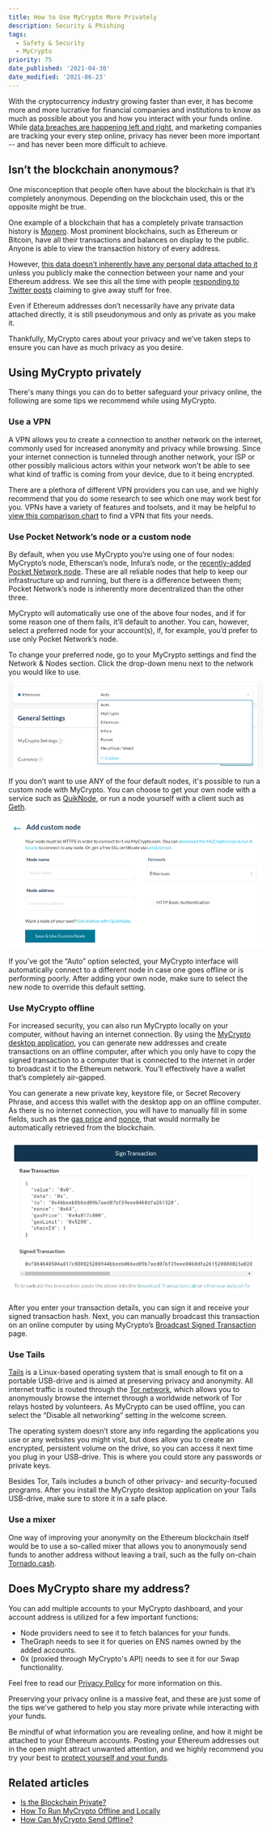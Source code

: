 ```yaml
---
title: How to Use MyCrypto More Privately
description: Security & Phishing
tags:
  - Safety & Security
  - MyCrypto
priority: 75
date_published: '2021-04-30'
date_modified: '2021-06-23'
---
```


With the cryptocurrency industry growing faster than ever, it has become more and more lucrative for financial companies and institutions to know as much as possible about you and how you interact with your funds online. While [data breaches are happening left and right](https://haveibeenpwned.com/), and marketing companies are tracking your every step online, privacy has never been more important -- and has never been more difficult to achieve.

## Isn’t the blockchain anonymous?

One misconception that people often have about the blockchain is that it’s completely anonymous. Depending on the blockchain used, this or the opposite might be true.

One example of a blockchain that has a completely private transaction history is [Monero](https://www.getmonero.org/). Most prominent blockchains, such as Ethereum or Bitcoin, have all their transactions and balances on display to the public. Anyone is able to view the transaction history of every address.

However, [this data doesn’t inherently have any personal data attached to it](/general-knowledge/ethereum-blockchain/is-the-blockchain-private) unless you publicly make the connection between your name and your Ethereum address. We see this all the time with people [responding to Twitter posts](https://twitter.com/MyCrypto/status/1382776149529423873) claiming to give away stuff for free.

Even if Ethereum addresses don’t necessarily have any private data attached directly, it is still pseudonymous and only as private as you make it.

Thankfully, MyCrypto cares about your privacy and we’ve taken steps to ensure you can have as much privacy as you desire.

## Using MyCrypto privately

There's many things you can do to better safeguard your privacy online, the following are some tips we recommend while using MyCrypto.

### Use a VPN

A VPN allows you to create a connection to another network on the internet, commonly used for increased anonymity and privacy while browsing. Since your internet connection is tunneled through another network, your ISP or other possibly malicious actors within your network won't be able to see what kind of traffic is coming from your device, due to it being encrypted.

There are a plethora of different VPN providers you can use, and we highly recommend that you do some research to see which one may work best for you. VPNs have a variety of features and toolsets, and it may be helpful to [view this comparison chart](https://www.safetydetectives.com/best-vpns/#simple-vpn-comparison) to find a VPN that fits your needs.

### Use Pocket Network’s node or a custom node

By default, when you use MyCrypto you’re using one of four nodes: MyCrypto’s node, Etherscan’s node, Infura’s node, or the [recently-added Pocket Network node](https://pokt.network/mycrypto-adds-support-for-decentralized-infra-provider-pocket-network/). These are all reliable nodes that help to keep our infrastructure up and running, but there is a difference between them; Pocket Network’s node is inherently more decentralized than the other three.

MyCrypto will automatically use one of the above four nodes, and if for some reason one of them fails, it’ll default to another. You can, however, select a preferred node for your account(s), if, for example, you’d prefer to use only Pocket Network’s node.

To change your preferred node, go to your MyCrypto settings and find the Network & Nodes section. Click the drop-down menu next to the network you would like to use.

![Network drop down menu](../assets/staying-safe/how-to-use-mycrypto-more-privately/network-drop-down.png)

If you don’t want to use ANY of the four default nodes, it's possible to run a custom node with MyCrypto. You can choose to get your own node with a service such as [QuikNode](/how-to/nodes-networks/how-to-use-quiknode-with-mycrypto), or run a node yourself with a client such as [Geth](https://geth.ethereum.org/).

![Add custom network](../assets/staying-safe/how-to-use-mycrypto-more-privately/add-custom-node.png)

If you’ve got the “Auto” option selected, your MyCrypto interface will automatically connect to a different node in case one goes offline or is performing poorly. After adding your own node, make sure to select the new node to override this default setting.

### Use MyCrypto offline

For increased security, you can also run MyCrypto locally on your computer, without having an internet connection. By using the [MyCrypto desktop application](/how-to/offline/how-to-run-mycrypto-offline-and-locally), you can generate new addresses and create transactions on an offline computer, after which you only have to copy the signed transaction to a computer that is connected to the internet in order to broadcast it to the Ethereum network. You’ll effectively have a wallet that’s completely air-gapped.

You can generate a new private key, keystore file, or Secret Recovery Phrase, and access this wallet with the desktop app on an offline computer. As there is no internet connection, you will have to manually fill in some fields, such as the [gas price](/how-to/sending/how-to-know-what-gas-price-to-use) and [nonce](/general-knowledge/ethereum-blockchain/what-is-nonce), that would normally be automatically retrieved from the blockchain.

![Offline transaction overview](../assets/staying-safe/how-to-use-mycrypto-more-privately/offline-transaction.png)

After you enter your transaction details, you can sign it and receive your signed transaction hash. Next, you can manually broadcast this transaction on an online computer by using MyCrypto’s [Broadcast Signed Transaction](https://app.mycrypto.com/broadcast-transaction) page.

### Use Tails

[Tails](https://tails.boum.org/) is a Linux-based operating system that is small enough to fit on a portable USB-drive and is aimed at preserving privacy and anonymity. All internet traffic is routed through the [Tor network](https://www.torproject.org/), which allows you to anonymously browse the internet through a worldwide network of Tor relays hosted by volunteers. As MyCrypto can be used offline, you can select the “Disable all networking” setting in the welcome screen.

The operating system doesn’t store any info regarding the applications you use or any websites you might visit, but does allow you to create an encrypted, persistent volume on the drive, so you can access it next time you plug in your USB-drive. This is where you could store any passwords or private keys.

Besides Tor, Tails includes a bunch of other privacy- and security-focused programs. After you install the MyCrypto desktop application on your Tails USB-drive, make sure to store it in a safe place.

### Use a mixer

One way of improving your anonymity on the Ethereum blockchain itself would be to use a so-called mixer that allows you to anonymously send funds to another address without leaving a trail, such as the fully on-chain [Tornado.cash](https://tornado.cash/).

## Does MyCrypto share my address?

You can add multiple accounts to your MyCrypto dashboard, and your account address is utilized for a few important functions:

- Node providers need to see it to fetch balances for your funds.
- TheGraph needs to see it for queries on ENS names owned by the added accounts.
- 0x (proxied through MyCrypto's API) needs to see it for our Swap functionality.

Feel free to read our [Privacy Policy](https://mycrypto.com/privacy/) for more information on this.

Preserving your privacy online is a massive feat, and these are just some of the tips we’ve gathered to help you stay more private while interacting with your funds.

Be mindful of what information you are revealing online, and how it might be attached to your Ethereum accounts. Posting your Ethereum addresses out in the open might attract unwanted attention, and we highly recommend you try your best to [protect yourself and your funds](/staying-safe/protecting-yourself-and-your-funds).

## Related articles

- [Is the Blockchain Private?](/general-knowledge/ethereum-blockchain/is-the-blockchain-private)
- [How To Run MyCrypto Offline and Locally](/how-to/offline/how-to-run-mycrypto-offline-and-locally)
- [How Can MyCrypto Send Offline?](/general-knowledge/about-mycrypto/how-can-mycrypto-send-offline)
